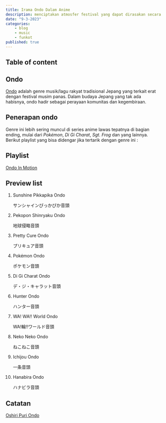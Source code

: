 ```yaml
---
title: Irama Ondo Dalam Anime
description: menciptakan atmosfer festival yang dapat dirasakan secara langsung
date: "9-3-2023"
categories:
    - blog
    - music
    - funkot
published: true
---
```


## Table of content

## Ondo

[Ondo](<https://en.wikipedia.org/wiki/Ondo_(music)>) adalah genre musik/lagu rakyat tradisional Jepang yang terkait erat dengan festival musim panas. Dalam budaya Jepang yang tak ada habisnya, ondo hadir sebagai perayaan komunitas dan kegembiraan.

## Penerapan ondo

Genre ini lebih sering muncul di series anime lawas tepatnya di bagian ending, mulai dari _Pokémon_, _Di Gi Charat_, _Sgt. Frog_ dan yang lainnya. Berikut playlist yang bisa didengar jika tertarik dengan genre ini :

## Playlist

[Ondo In Motion](https://youtube.com/playlist?list=PLxYJVQX4iniG5Zlxq2WWZq9fg4eBhjtV7&si=Fc9ci-dq8HRVjEUq)

## Preview list

1. Sunshine Pikkapika Ondo

    サンシャインぴっかぴか音頭

2. Pekopon Shinryaku Ondo

    地球侵略音頭

3. Pretty Cure Ondo

    プリキュア音頭

4. Pokémon Ondo

    ポケモン音頭

5. Di Gi Charat Ondo

    デ・ジ・キャラット音頭

6. Hunter Ondo

    ハンター音頭

7. WA! WA!! World Ondo

    WA!輪!!ワールド音頭

8. Neko Neko Ondo

    ねこねこ音頭

9. Ichijou Ondo

    一条音頭

10. Hanabira Ondo

    ハナビラ音頭

## Catatan

[Oshiri Puri Ondo](https://youtu.be/ON1_hkXe-1Y?si=81eEVcW7ODReCjGo)
